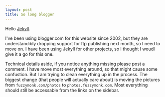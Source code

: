 ```yaml
---
layout: post
title: So long blogger
---
```


Hello [Jekyll](http://github.com/mojombo/jekyll).

I've been using blogger.com for this website since 2002, but they are understandibly dropping support for ftp publishing next month, so I need to move on. I have been using Jekyll for other projects, so I thought I woudl give it a go for this one.

Technical details aside, if you notice anything missing please post a comment. I have move most everything around, so that might cause some confustion. But I am trying to clean everything up in the process. The biggest change (that people will actually care about) is moving the pictures from `fuzzymonk.com/photos` to `photos.fuzzymonk.com`. Most everything should still be accessable from the links on the sidebar.


